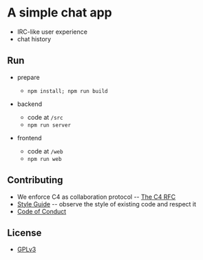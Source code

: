 # A simple chat app

- IRC-like user experience
- chat history

## Run

- prepare
  - `npm install; npm run build`

- backend
  - code at `/src`
  - `npm run server`

- frontend
  - code at `/web`
  - `npm run web`

## Contributing

- We enforce C4 as collaboration protocol -- [The C4 RFC](https://rfc.zeromq.org/spec:42/C4)
- [Style Guide](STYLE-GUIDE.md) -- observe the style of existing code and respect it
- [Code of Conduct](CODE-OF-CONDUCT.md)

## License

- [GPLv3](LICENSE)
